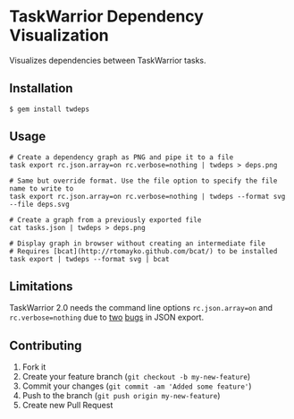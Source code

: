 # TaskWarrior Dependency Visualization

Visualizes dependencies between TaskWarrior tasks.

## Installation

    $ gem install twdeps

## Usage

    # Create a dependency graph as PNG and pipe it to a file
    task export rc.json.array=on rc.verbose=nothing | twdeps > deps.png
  
    # Same but override format. Use the file option to specify the file name to write to
    task export rc.json.array=on rc.verbose=nothing | twdeps --format svg --file deps.svg
  
    # Create a graph from a previously exported file
    cat tasks.json | twdeps > deps.png
  
    # Display graph in browser without creating an intermediate file
    # Requires [bcat](http://rtomayko.github.com/bcat/) to be installed
    task export | twdeps --format svg | bcat

## Limitations

TaskWarrior 2.0 needs the command line options `rc.json.array=on` and `rc.verbose=nothing` due to [two](http://taskwarrior.org/issues/1017) [bugs](http://taskwarrior.org/issues/1013) in JSON export.

## Contributing

1. Fork it
2. Create your feature branch (`git checkout -b my-new-feature`)
3. Commit your changes (`git commit -am 'Added some feature'`)
4. Push to the branch (`git push origin my-new-feature`)
5. Create new Pull Request
